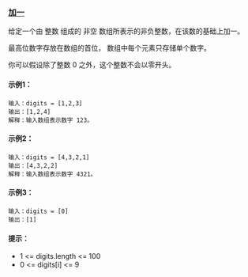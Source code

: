 ### [加一](https://leetcode-cn.com/problems/plus-one/)

给定一个由 整数 组成的 非空 数组所表示的非负整数，在该数的基础上加一。

最高位数字存放在数组的首位， 数组中每个元素只存储单个数字。

你可以假设除了整数 0 之外，这个整数不会以零开头。

#### 示例1：
```
输入：digits = [1,2,3]
输出：[1,2,4]
解释：输入数组表示数字 123。
```

#### 示例2：
```
输入：digits = [4,3,2,1]
输出：[4,3,2,2]
解释：输入数组表示数字 4321。
```

#### 示例3：
```
输入：digits = [0]
输出：[1]
```

#### 提示：
- 1 <= digits.length <= 100
- 0 <= digits[i] <= 9